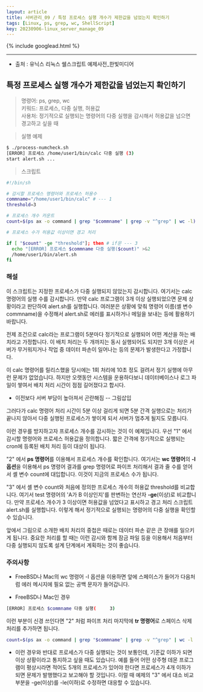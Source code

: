 ```yaml
---
layout: article
title: 서버관리_09 / 특정 프로세스 실행 개수가 제한값을 넘었는지 확인하기
tags: [Linux, ps, grep, wc, ShellScript]
key: 20230906-linux_server_manage_09
---
```


{% include googlead.html %}

---

- 출처 : 유닉스 리눅스 쉘스크립트 예제사전_한빛미디어

## 특정 프로세스 실행 개수가 제한값을 넘었는지 확인하기

> 명령어: ps, grep, wc  
> 키워드: 프로세스, 다중 실행, 허용값  
> 사용처: 정기적으로 실행되는 명령어의 다중 실행을 감시해서 허용값을 넘으면 경고하고 싶을 때   

> 실행 예제  

```bash
$ ./process-numcheck.sh
[ERROR] 프로세스 /home/user1/bin/calc 다중 실행 (3)
start alert.sh ...
```

> 스크립트

```bash
#!/bin/sh

# 감시할 프로세스 명령어와 프로세스 허용수
commname="/home/user1/bin/calc" # --- 1
threshold=3

# 프로세스 개수 카운트
count=$(ps ax -o command | grep "$commname" | grep -v "^grep" | wc -l) # --- 2

# 프로세스 수가 허용값 이상이면 경고 처리

if [ "$count" -ge "threshold"]; then # if문 --- 3
  echo "[ERROR] 프로세스 $commname 다중 실행($count)" >&2
  /home/user1/bin/alert.sh
fi
```

### **해설**

이 스크립트는 지정한 프로세스가 다중 실행되지 않았는지 감시합니다. 여기서는 calc 명령어의 실행 수를 감시합니다. 만약 calc 프로그램이 3개 이상 실행되었으면 문제 상황이라고 판단하여 alert.sh를 실행합니다. 여러분은 상황에 맞춰 명령어 이름(셸 변수 commname)을 수정해서 alert.sh로 에러를 표시하거나 메일을 보내는 등에 활용하기 바랍니다.

전제 조건으로 calc라는 프로그램이 5분마다 정기적으로 실행되어 어떤 계산을 하는 배치라고 가정합니다. 이 배치 처리는 두 개까지는 동시 실행되어도 되지만 3개 이상은 서버가 무거워지거나 작업 중 데이터 파손이 일어나는 등의 문제가 발생한다고 가정합니다.

이 calc 명령어를 릴리스했을 당시에는 1회 처리에 10초 정도 걸려서 정기 실행에 아무런 문제가 없었습니다. 하지만 오랫동안 시스템을 운용하다보니 데이터베이스나 로그 파일이 쌓여서 배치 처리 시간이 점점 길어졌다고 합시다.

- 이전보다 서버 부담이 높아져서 곤란해짐
-- 그림삽입

그러다가 calc 명령어 처리 시간이 5분 이상 걸리게 되면 5분 간격 실행으로는 처리가 끝나지 않아서 다중 실행된 프로세스가 쌓이게 되서 서버가 멈추게 될지도 모릅니다.

이런 경우를 방지하고자 프로세스 개수를 감시하는 것이 이 예제입니다. 우선 "1" 에서 감시할 명령어와 프로세스 허용값을 정의합니다. 짧은 간격에 정기적으로 실행되는 cron에 등록된 배치 처리 등이 대상이 됩니다.

"2" 에서 **ps 명령어**를 이용해서 프로세스 개수를 확인합니다. 여기서는 **wc 명령어**의 **-l 옵션**을 이용해서 ps 명령어 결과를 grep 명령어로 파이프 처리해서 결과 줄 수를 얻어서 셸 변수 count에 대입합니다. 이것이 지금의 프로세스 수가 됩니다.

"3" 에서 셸 변수 count와 처음에 정의한 프로세스 개수의 허용값 threshold를 비교합니다. 여기서 test 명령어의 'A가 B 이상인지'를 판변하는 연산자 **-ge**(이상)로 비교합니다. 만약 프로세스 개수가 3 이상이면 허용값을 넘었다고 표시하고 경고 처리 스크립트 alert.sh를 실행합니다. 이렇게 해서 정기적으로 실행되는 명령어의 다중 실행을 확인할 수 있습니다.

앞에서 그림으로 소개한 배치 처리의 중첩은 때로는 데이터 파손 같은 큰 장애를 일으키게 됩니다. 중요한 처리를 할 때는 이런 감시와 함께 잠금 파일 등을 이용해서 처음부터 다중 실행되지 않도록 설계 단계에서 계획하는 것이 좋습니다.

### **주의사항**

- FreeBSD나 Mac의 wc 명령어 -l 옵션을 이용하면 앞에 스페이스가 들어가 다음처럼 에러 메시지에 필요 없는 공백 문자가 들어갑니다.

 - FreeBSD나 Mac인 경우
```bash
[ERROR] 프로세스 $commname 다중 실행(     3)
```

이런 부분이 신경 쓰인다면 "2" 처럼 파이프 처리 마지막에 **tr 명령어**로 스페이스 삭제 처리를 추가하면 됩니다.


```bash
count=$(ps ax -o command | grep "$commname" | grep -v "^grep" | wc -l | tr d ' ')
```


 - 이런 경우와 반대로 프로세스가 다중 실행되는 것이 보통인데, 기준값 이하가 되면 이상 상황이라고 통지하고 싶을 때도 있습니다. 예를 들어 어떤 상주형 데몬 프로그램이 평상시라면 적어도 5개의 프로세스가 있어야 한다면 프로세스가 4개 이하가 되면 문제가 발행했다고 보고해야 할 것입니다. 이럴 때 예제의 "3" 에서 대소 비교 부분을 -ge(이상)를 -le(이하)로 수정하면 대응할 수 있습니다.